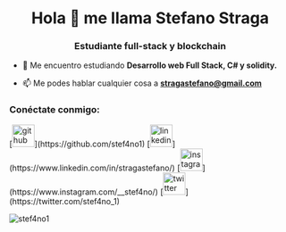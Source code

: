 <h1 align="center">Hola 👋 me llama Stefano Straga</h1>
<h3 align="center">Estudiante full-stack y blockchain</h3>

- 🌱 Me encuentro estudiando **Desarrollo web Full Stack, C# y solidity.**

- 📫 Me podes hablar cualquier cosa a **stragastefano@gmail.com**

<h3 align=" left">Conéctate conmigo:</h3>
[<img src='https://cdn.jsdelivr.net/npm/simple-icons@3.0.1/icons/github.svg' alt='github' height='40' margin='30px'>](https://github.com/stef4no1)
[<img src='https://cdn.jsdelivr.net/npm/simple-icons@3.0.1/icons/linkedin.svg' alt='linkedin' height='40' margin='30px'>](https://www.linkedin.com/in/stragastefano/)
[<img src='https://cdn.jsdelivr.net/npm/simple-icons@3.0.1/icons/instagram.svg' alt='instagram' height='40' margin='30px'>](https://www.instagram.com/__stef4no/)
[<img src='https://cdn.jsdelivr.net/npm/simple-icons@3.0.1/icons/twitter.svg' alt='twitter' height='40' margin='30px'>](https://twitter.com/stef4no_1)  

<p> <img align="center" src="https://github-readme-stats.vercel.app/api?username=stef4no1&show_icons=true&locale=en" alt="stef4no1" /></p>

